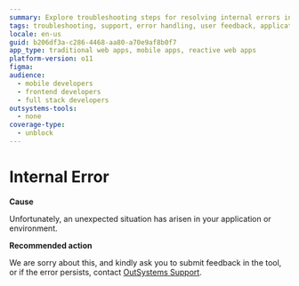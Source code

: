 ```yaml
---
summary: Explore troubleshooting steps for resolving internal errors in OutSystems 11 (O11) by submitting feedback or contacting support.
tags: troubleshooting, support, error handling, user feedback, application errors
locale: en-us
guid: b206df3a-c286-4468-aa80-a70e9af8b0f7
app_type: traditional web apps, mobile apps, reactive web apps
platform-version: o11
figma:
audience:
  - mobile developers
  - frontend developers
  - full stack developers
outsystems-tools:
  - none
coverage-type:
  - unblock
---
```


# Internal Error

**Cause**

Unfortunately, an unexpected situation has arisen in your application or environment. 

**Recommended action**

We are sorry about this, and kindly ask you to submit feedback in the tool, or if the error persists, contact [OutSystems Support](https://success.outsystems.com/Support).
